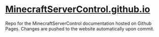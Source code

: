 # [MinecraftServerControl.github.io](https://MinecraftServerControl.github.io)

Repo for the MinecraftServerControl documentation hosted on Github Pages. Changes are pushed to the website automatically upon commit. 
